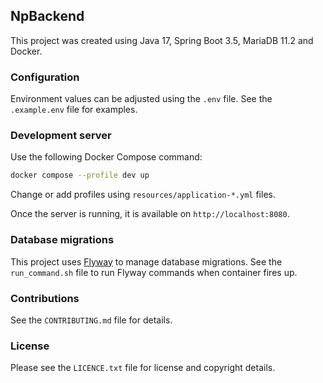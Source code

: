 ## NpBackend

This project was created using Java 17, Spring Boot 3.5, MariaDB 11.2 and Docker.

### Configuration

Environment values can be adjusted using the `.env` file. See the `.example.env` file for examples.

### Development server

Use the following Docker Compose command:

```bash
docker compose --profile dev up
```

Change or add profiles using `resources/application-*.yml` files.

Once the server is running, it is available on `http://localhost:8080`.

### Database migrations

This project uses [Flyway](https://www.red-gate.com/products/flyway/community/) to manage database migrations. See the `run_command.sh` file to run Flyway commands when container fires up.

### Contributions

See the `CONTRIBUTING.md` file for details.

### License

Please see the `LICENCE.txt` file for license and copyright details.
